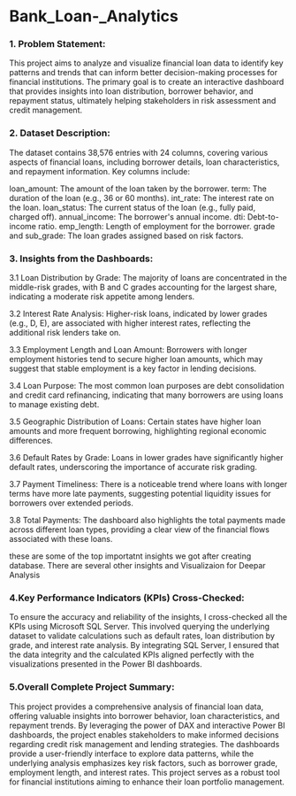 # Bank_Loan-_Analytics
### 1. Problem Statement:

This project aims to analyze and visualize financial loan data to identify key patterns and trends that can inform better decision-making processes for financial institutions. The primary goal is to create an interactive dashboard that provides insights into loan distribution, borrower behavior, and repayment status, ultimately helping stakeholders in risk assessment and credit management.

### 2. Dataset Description:

The dataset contains 38,576 entries with 24 columns, covering various aspects of financial loans, including borrower details, loan characteristics, and repayment information. Key columns include:

loan_amount: The amount of the loan taken by the borrower.
term: The duration of the loan (e.g., 36 or 60 months).
int_rate: The interest rate on the loan.
loan_status: The current status of the loan (e.g., fully paid, charged off).
annual_income: The borrower's annual income.
dti: Debt-to-income ratio.
emp_length: Length of employment for the borrower.
grade and sub_grade: The loan grades assigned based on risk factors.

### 3. Insights from the Dashboards:

3.1 Loan Distribution by Grade:
The majority of loans are concentrated in the middle-risk grades, with B and C grades accounting for the largest share, indicating a moderate risk appetite among lenders.

3.2 Interest Rate Analysis:
Higher-risk loans, indicated by lower grades (e.g., D, E), are associated with higher interest rates, reflecting the additional risk lenders take on.

3.3 Employment Length and Loan Amount:
Borrowers with longer employment histories tend to secure higher loan amounts, which may suggest that stable employment is a key factor in lending decisions.

3.4 Loan Purpose:
The most common loan purposes are debt consolidation and credit card refinancing, indicating that many borrowers are using loans to manage existing debt.

3.5 Geographic Distribution of Loans:
Certain states have higher loan amounts and more frequent borrowing, highlighting regional economic differences.

3.6 Default Rates by Grade:
Loans in lower grades have significantly higher default rates, underscoring the importance of accurate risk grading.

3.7 Payment Timeliness:
There is a noticeable trend where loans with longer terms have more late payments, suggesting potential liquidity issues for borrowers over extended periods.

3.8 Total Payments:
The dashboard also highlights the total payments made across different loan types, providing a clear view of the financial flows associated with these loans.

these are some of the top importatnt insights we got after creating database. There are several other insights and Visualizaion for Deepar Analysis

### 4.Key Performance Indicators (KPIs) Cross-Checked:
To ensure the accuracy and reliability of the insights, I cross-checked all the KPIs using Microsoft SQL Server. This involved querying the underlying dataset to validate calculations such as default rates, loan distribution by grade, and interest rate analysis. By integrating SQL Server, I ensured that the data integrity and the calculated KPIs aligned perfectly with the visualizations presented in the Power BI dashboards.

### 5.Overall Complete Project Summary:

This project provides a comprehensive analysis of financial loan data, offering valuable insights into borrower behavior, loan characteristics, and repayment trends. By leveraging the power of DAX and interactive Power BI dashboards, the project enables stakeholders to make informed decisions regarding credit risk management and lending strategies. The dashboards provide a user-friendly interface to explore data patterns, while the underlying analysis emphasizes key risk factors, such as borrower grade, employment length, and interest rates. This project serves as a robust tool for financial institutions aiming to enhance their loan portfolio management.
